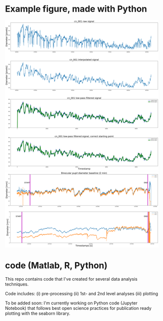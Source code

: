 # Example figure, made with Python
![example_with_filter](Python/example_with_filter.png)
![timecourse example](Python/Pupil%20labs%20pilot%20data.png)

# code (Matlab, R, Python)
This repo contains code that I've created for several data analysis techniques.

Code includes:
(i) pre-processing
(ii) 1st- and 2nd level analyses
(iii) plotting

To be added soon: 
I'm currently working on Python code (Jupyter Notebook) that follows best open science practices for publication ready plotting with the seaborn library.





